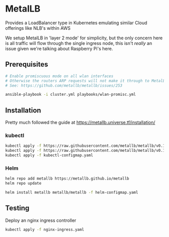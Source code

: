 # MetalLB
Provides a LoadBalancer type in Kubernetes emulating similar Cloud offerings like NLB's within AWS

We setup MetalLB in 'layer 2 mode' for simplicity, but the only concern here is all traffic will flow through the single ingress node, this isn't *really* an issue given we're talking about Raspberry Pi's here.

## Prerequisites
```bash
# Enable promiscuous mode on all wlan interfaces
# Otherwise the routers ARP requests will not make it through to MetalLB's ARP responder
# See: https://github.com/metallb/metallb/issues/253

ansible-playbook -i cluster.yml playbooks/wlan-promisc.yml
```

## Installation
Pretty much followed the guide at https://metallb.universe.tf/installation/

### kubectl
```bash
kubectl apply -f https://raw.githubusercontent.com/metallb/metallb/v0.10.2/manifests/namespace.yaml
kubectl apply -f https://raw.githubusercontent.com/metallb/metallb/v0.10.2/manifests/metallb.yaml
kubectl apply -f kubectl-configmap.yaml
```

### Helm
```bash
helm repo add metallb https://metallb.github.io/metallb
helm repo update

helm install metallb metallb/metallb -f helm-configmap.yaml
```

## Testing
Deploy an nginx ingress controller
```bash
kubectl apply -f nginx-ingress.yaml
```
